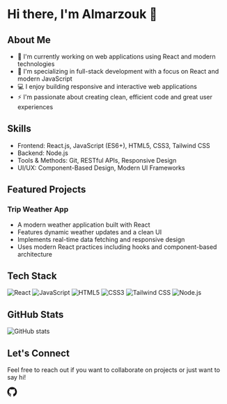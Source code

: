 # Hi there, I'm Almarzouk 👋

## About Me
- 🔭 I'm currently working on web applications using React and modern technologies
- 🌱 I'm specializing in full-stack development with a focus on React and modern JavaScript
- 💻 I enjoy building responsive and interactive web applications
- ⚡ I'm passionate about creating clean, efficient code and great user experiences

## Skills
- Frontend: React.js, JavaScript (ES6+), HTML5, CSS3, Tailwind CSS
- Backend: Node.js
- Tools & Methods: Git, RESTful APIs, Responsive Design
- UI/UX: Component-Based Design, Modern UI Frameworks

## Featured Projects

### Trip Weather App
- A modern weather application built with React
- Features dynamic weather updates and a clean UI
- Implements real-time data fetching and responsive design
- Uses modern React practices including hooks and component-based architecture

## Tech Stack
![React](https://img.shields.io/badge/-React-61DAFB?logo=react&logoColor=white&style=flat)
![JavaScript](https://img.shields.io/badge/-JavaScript-F7DF1E?logo=javascript&logoColor=black&style=flat)
![HTML5](https://img.shields.io/badge/-HTML5-E34F26?logo=html5&logoColor=white&style=flat)
![CSS3](https://img.shields.io/badge/-CSS3-1572B6?logo=css3&logoColor=white&style=flat)
![Tailwind CSS](https://img.shields.io/badge/-Tailwind_CSS-38B2AC?logo=tailwind-css&logoColor=white&style=flat)
![Node.js](https://img.shields.io/badge/-Node.js-339933?logo=node.js&logoColor=white&style=flat)

## GitHub Stats
![GitHub stats](https://github-readme-stats.vercel.app/api?username=almarzouk&show_icons=true&theme=radical)

## Let's Connect
Feel free to reach out if you want to collaborate on projects or just want to say hi!

[<img align="left" alt="GitHub" width="22px" src="https://raw.githubusercontent.com/github/explore/78df643247d429f6cc873026c0622819ad797942/topics/github/github.png" />](https://github.com/almarzouk)
